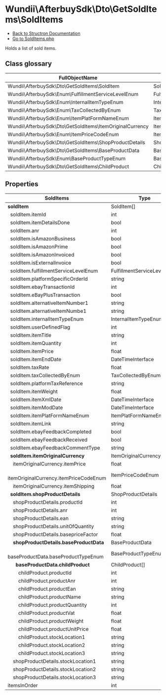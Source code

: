 # Wundii\AfterbuySdk\Dto\GetSoldItems\SoldItems
- [Back to Structron Documentation](./../_Structron.md)
- [Go to SoldItems.php](./../../src/Dto/GetSoldItems/SoldItems.php)

Holds a list of sold items.

## Class glossary
| FullObjectName | Object |
| -------------- | ------ |
| Wundii\AfterbuySdk\Dto\GetSoldItems\SoldItem | SoldItem |
| Wundii\AfterbuySdk\Enum\FulfillmentServiceLevelEnum | FulfillmentServiceLevelEnum |
| Wundii\AfterbuySdk\Enum\InternalItemTypeEnum | InternalItemTypeEnum |
| Wundii\AfterbuySdk\Enum\TaxCollectedByEnum | TaxCollectedByEnum |
| Wundii\AfterbuySdk\Enum\ItemPlatFormNameEnum | ItemPlatFormNameEnum |
| Wundii\AfterbuySdk\Dto\GetSoldItems\ItemOriginalCurrency | ItemOriginalCurrency |
| Wundii\AfterbuySdk\Enum\ItemPriceCodeEnum | ItemPriceCodeEnum |
| Wundii\AfterbuySdk\Dto\GetSoldItems\ShopProductDetails | ShopProductDetails |
| Wundii\AfterbuySdk\Dto\GetSoldItems\BaseProductData | BaseProductData |
| Wundii\AfterbuySdk\Enum\BaseProductTypeEnum | BaseProductTypeEnum |
| Wundii\AfterbuySdk\Dto\GetSoldItems\ChildProduct | ChildProduct |

## Properties
| SoldItems                                                 | Type                        | Default                           | Description |
| --------------------------------------------------------- | --------------------------- | --------------------------------- | ----------- |
| **soldItem**                                              | SoldItem[]                  | []                                |             |
| &nbsp; soldItem.itemId                                    | int                         | required                          |             |
| &nbsp; soldItem.itemDetailsDone                           | bool                        | false                             |             |
| &nbsp; soldItem.anr                                       | int                         | null                              |             |
| &nbsp; soldItem.isAmazonBusiness                          | bool                        | false                             |             |
| &nbsp; soldItem.isAmazonPrime                             | bool                        | false                             |             |
| &nbsp; soldItem.isAmazonInvoiced                          | bool                        | false                             |             |
| &nbsp; soldItem.isExternalInvoice                         | bool                        | false                             |             |
| &nbsp; soldItem.fulfillmentServiceLevelEnum               | FulfillmentServiceLevelEnum | FulfillmentServiceLevelEnum::NONE |             |
| &nbsp; soldItem.platformSpecificOrderId                   | string                      | null                              |             |
| &nbsp; soldItem.ebayTransactionId                         | int                         | null                              |             |
| &nbsp; soldItem.eBayPlusTransaction                       | bool                        | false                             |             |
| &nbsp; soldItem.alternativeItemNumber1                    | string                      | null                              |             |
| &nbsp; soldItem.alternativeItemNumbe1                     | string                      | null                              |             |
| &nbsp; soldItem.internalItemTypeEnum                      | InternalItemTypeEnum        | null                              |             |
| &nbsp; soldItem.userDefinedFlag                           | int                         | null                              |             |
| &nbsp; soldItem.itemTitle                                 | string                      | null                              |             |
| &nbsp; soldItem.itemQuantity                              | int                         | null                              |             |
| &nbsp; soldItem.itemPrice                                 | float                       | null                              |             |
| &nbsp; soldItem.itemEndDate                               | DateTimeInterface           | null                              |             |
| &nbsp; soldItem.taxRate                                   | float                       | null                              |             |
| &nbsp; soldItem.taxCollectedByEnum                        | TaxCollectedByEnum          | null                              |             |
| &nbsp; soldItem.platformTaxReference                      | string                      | null                              |             |
| &nbsp; soldItem.itemWeight                                | float                       | null                              |             |
| &nbsp; soldItem.itemXmlDate                               | DateTimeInterface           | null                              |             |
| &nbsp; soldItem.itemModDate                               | DateTimeInterface           | null                              |             |
| &nbsp; soldItem.itemPlatFormNameEnum                      | ItemPlatFormNameEnum        | null                              |             |
| &nbsp; soldItem.itemLink                                  | string                      | null                              |             |
| &nbsp; soldItem.ebayFeedbackCompleted                     | bool                        | null                              |             |
| &nbsp; soldItem.ebayFeedbackReceived                      | bool                        | null                              |             |
| &nbsp; soldItem.ebayFeedbackCommentType                   | string                      | null                              |             |
| **&nbsp; soldItem.itemOriginalCurrency**                  | ItemOriginalCurrency        | null                              |             |
| &nbsp; &nbsp; itemOriginalCurrency.itemPrice              | float                       | null                              |             |
| &nbsp; &nbsp; itemOriginalCurrency.itemPriceCodeEnum      | ItemPriceCodeEnum           | null                              |             |
| &nbsp; &nbsp; itemOriginalCurrency.itemShipping           | float                       | null                              |             |
| **&nbsp; soldItem.shopProductDetails**                    | ShopProductDetails          | null                              |             |
| &nbsp; &nbsp; shopProductDetails.productId                | int                         | null                              |             |
| &nbsp; &nbsp; shopProductDetails.anr                      | int                         | null                              |             |
| &nbsp; &nbsp; shopProductDetails.ean                      | string                      | null                              |             |
| &nbsp; &nbsp; shopProductDetails.unitOfQuantity           | string                      | null                              |             |
| &nbsp; &nbsp; shopProductDetails.basepriceFactor          | float                       | null                              |             |
| **&nbsp; &nbsp; shopProductDetails.baseProductData**      | BaseProductData             | null                              |             |
| &nbsp; &nbsp; &nbsp; baseProductData.baseProductTypeEnum  | BaseProductTypeEnum         | required                          |             |
| **&nbsp; &nbsp; &nbsp; baseProductData.childProduct**     | ChildProduct[]              | []                                |             |
| &nbsp; &nbsp; &nbsp; &nbsp; childProduct.productId        | int                         | null                              |             |
| &nbsp; &nbsp; &nbsp; &nbsp; childProduct.productAnr       | int                         | null                              |             |
| &nbsp; &nbsp; &nbsp; &nbsp; childProduct.productEan       | string                      | null                              |             |
| &nbsp; &nbsp; &nbsp; &nbsp; childProduct.productName      | string                      | null                              |             |
| &nbsp; &nbsp; &nbsp; &nbsp; childProduct.productQuantity  | int                         | 0                                 |             |
| &nbsp; &nbsp; &nbsp; &nbsp; childProduct.productVat       | float                       | 0                                 |             |
| &nbsp; &nbsp; &nbsp; &nbsp; childProduct.productWeight    | float                       | 0                                 |             |
| &nbsp; &nbsp; &nbsp; &nbsp; childProduct.productUnitPrice | float                       | 0                                 |             |
| &nbsp; &nbsp; &nbsp; &nbsp; childProduct.stockLocation1   | string                      | null                              |             |
| &nbsp; &nbsp; &nbsp; &nbsp; childProduct.stockLocation2   | string                      | null                              |             |
| &nbsp; &nbsp; &nbsp; &nbsp; childProduct.stockLocation3   | string                      | null                              |             |
| &nbsp; &nbsp; shopProductDetails.stockLocation1           | string                      | null                              |             |
| &nbsp; &nbsp; shopProductDetails.stockLocation2           | string                      | null                              |             |
| &nbsp; &nbsp; shopProductDetails.stockLocation3           | string                      | null                              |             |
| itemsInOrder                                              | int                         | null                              |             |

